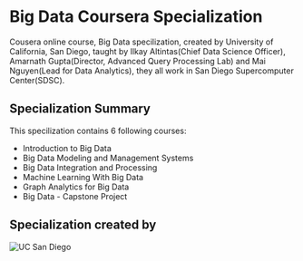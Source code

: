 # Big Data Coursera Specialization

Cousera online course, Big Data specilization, created by University of California, San Diego, taught by Ilkay Altintas(Chief Data Science Officer), Amarnath Gupta(Director, Advanced Query Processing Lab) and Mai Nguyen(Lead for Data Analytics), they all work in San Diego Supercomputer Center(SDSC).

## Specialization Summary

This specilization contains 6 following courses:

* Introduction to Big Data
* Big Data Modeling and Management Systems
* Big Data Integration and Processing
* Machine Learning With Big Data
* Graph Analytics for Big Data
* Big Data - Capstone Project

## Specialization created by

![UC San Diego](https://user-images.githubusercontent.com/63115543/94997175-1b274800-056f-11eb-8d4e-496d0670b9c0.jpg)
